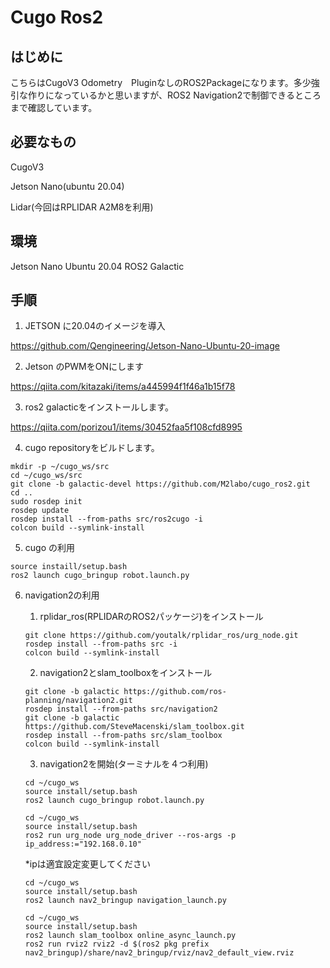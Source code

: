 # Cugo Ros2

## はじめに
こちらはCugoV3 Odometry　PluginなしのROS2Packageになります。多少強引な作りになっているかと思いますが、ROS2 Navigation2で制御できるところまで確認しています。


## 必要なもの
CugoV3

Jetson Nano(ubuntu 20.04)

Lidar(今回はRPLIDAR A2M8を利用)

## 環境
Jetson Nano Ubuntu 20.04 
ROS2 Galactic

## 手順

1. JETSON に20.04のイメージを導入

https://github.com/Qengineering/Jetson-Nano-Ubuntu-20-image

2. Jetson のPWMをONにします

https://qiita.com/kitazaki/items/a445994f1f46a1b15f78


3. ros2 galacticをインストールします。

https://qiita.com/porizou1/items/30452faa5f108cfd8995

4. cugo repositoryをビルドします。

~~~
mkdir -p ~/cugo_ws/src
cd ~/cugo_ws/src
git clone -b galactic-devel https://github.com/M2labo/cugo_ros2.git
cd ..
sudo rosdep init
rosdep update 
rosdep install --from-paths src/ros2cugo -i
colcon build --symlink-install
~~~

5. cugo の利用

~~~
source instaill/setup.bash
ros2 launch cugo_bringup robot.launch.py
~~~

6. navigation2の利用

    1. rplidar_ros(RPLIDARのROS2パッケージ)をインストール
    
    ~~~
    git clone https://github.com/youtalk/rplidar_ros/urg_node.git
    rosdep install --from-paths src -i
    colcon build --symlink-install
    ~~~

    2. navigation2とslam_toolboxをインストール
    ~~~
    git clone -b galactic https://github.com/ros-planning/navigation2.git
    rosdep install --from-paths src/navigation2
    git clone -b galactic https://github.com/SteveMacenski/slam_toolbox.git
    rosdep install --from-paths src/slam_toolbox
    colcon build --symlink-install
    ~~~

    3. navigation2を開始(ターミナルを４つ利用)
    ~~~
    cd ~/cugo_ws
    source install/setup.bash
    ros2 launch cugo_bringup robot.launch.py
    ~~~
    ~~~
    cd ~/cugo_ws
    source install/setup.bash
    ros2 run urg_node urg_node_driver --ros-args -p ip_address:="192.168.0.10"
    ~~~
    *ipは適宜設定変更してください
    ~~~
    cd ~/cugo_ws
    source install/setup.bash
    ros2 launch nav2_bringup navigation_launch.py
    ~~~
    ~~~
    cd ~/cugo_ws
    source install/setup.bash
    ros2 launch slam_toolbox online_async_launch.py
    ros2 run rviz2 rviz2 -d $(ros2 pkg prefix nav2_bringup)/share/nav2_bringup/rviz/nav2_default_view.rviz
    ~~~


